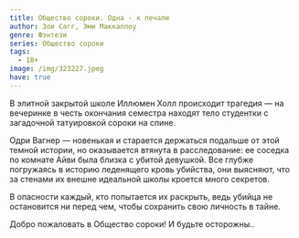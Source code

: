 ```yaml
---
title: Общество сороки. Одна - к печали
author: Зои Сагг, Эми Маккаллоу
genre: Фэнтези
series: Общество сороки
tags:
  - 18+
image: /img/323227.jpeg
have: true
---
```

В элитной закрытой школе Иллюмен Холл происходит трагедия — на вечеринке в честь окончания семестра находят тело студентки с загадочной татуировкой сороки на спине.

Одри Вагнер — новенькая и старается держаться подальше от этой темной истории, но оказывается втянута в расследование: ее соседка по комнате Айви была близка с убитой девушкой. Все глубже погружаясь в историю леденящего кровь убийства, они выясняют, что за стенами их внешне идеальной школы кроется много секретов.

В опасности каждый, кто попытается их раскрыть, ведь убийца не остановится ни перед чем, чтобы сохранить свою личность в тайне.

Добро пожаловать в Общество сороки! И будьте осторожны..